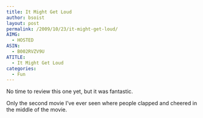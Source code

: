 ```yaml
---
title: It Might Get Loud
author: bsoist
layout: post
permalink: /2009/10/23/it-might-get-loud/
AIMG:
  - HOSTED
ASIN:
  - B002RVZV9U
ATITLE:
  - It Might Get Loud
categories:
  - Fun
---
```

No time to review this one yet, but it was fantastic. 

Only the second movie I&#8217;ve ever seen where people clapped and cheered in the middle of the movie.